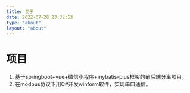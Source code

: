 ```yaml
---
title: 关于
date: 2022-07-28 23:32:53
type: "about"
layout: "about"
---
```

# 项目

1. 基于springboot+vue+微信小程序+mybatis-plus框架的前后端分离项目。
2. 在modbus协议下用C#开发winform软件，实现串口通信。
